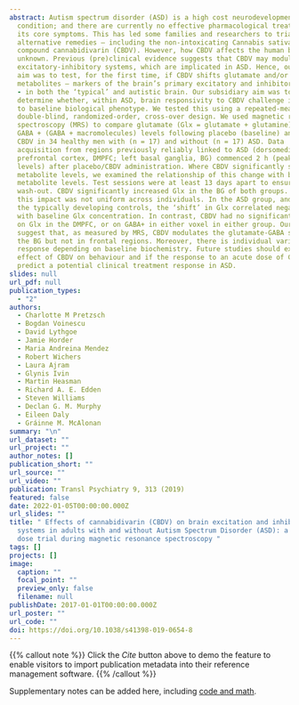 ```yaml
---
abstract: Autism spectrum disorder (ASD) is a high cost neurodevelopmental
  condition; and there are currently no effective pharmacological treatments for
  its core symptoms. This has led some families and researchers to trial
  alternative remedies – including the non-intoxicating Cannabis sativa-derived
  compound cannabidivarin (CBDV). However, how CBDV affects the human brain is
  unknown. Previous (pre)clinical evidence suggests that CBDV may modulate brain
  excitatory-inhibitory systems, which are implicated in ASD. Hence, our main
  aim was to test, for the first time, if CBDV shifts glutamate and/or GABA
  metabolites – markers of the brain’s primary excitatory and inhibitory system
  - in both the ‘typical’ and autistic brain. Our subsidiary aim was to
  determine whether, within ASD, brain responsivity to CBDV challenge is related
  to baseline biological phenotype. We tested this using a repeated-measures,
  double-blind, randomized-order, cross-over design. We used magnetic resonance
  spectroscopy (MRS) to compare glutamate (Glx = glutamate + glutamine) and
  GABA + (GABA + macromolecules) levels following placebo (baseline) and 600 mg
  CBDV in 34 healthy men with (n = 17) and without (n = 17) ASD. Data
  acquisition from regions previously reliably linked to ASD (dorsomedial
  prefrontal cortex, DMPFC; left basal ganglia, BG) commenced 2 h (peak plasma
  levels) after placebo/CBDV administration. Where CBDV significantly shifted
  metabolite levels, we examined the relationship of this change with baseline
  metabolite levels. Test sessions were at least 13 days apart to ensure CBDV
  wash-out. CBDV significantly increased Glx in the BG of both groups. However,
  this impact was not uniform across individuals. In the ASD group, and not in
  the typically developing controls, the ‘shift’ in Glx correlated negatively
  with baseline Glx concentration. In contrast, CBDV had no significant impact
  on Glx in the DMPFC, or on GABA+ in either voxel in either group. Our findings
  suggest that, as measured by MRS, CBDV modulates the glutamate-GABA system in
  the BG but not in frontal regions. Moreover, there is individual variation in
  response depending on baseline biochemistry. Future studies should examine the
  effect of CBDV on behaviour and if the response to an acute dose of CBDV could
  predict a potential clinical treatment response in ASD.
slides: null
url_pdf: null
publication_types:
  - "2"
authors:
  - Charlotte M Pretzsch
  - Bogdan Voinescu
  - David Lythgoe
  - Jamie Horder
  - Maria Andreina Mendez
  - Robert Wichers
  - Laura Ajram
  - Glynis Ivin
  - Martin Heasman
  - Richard A. E. Edden
  - Steven Williams
  - Declan G. M. Murphy
  - Eileen Daly
  - Gráinne M. McAlonan
summary: "\n"
url_dataset: ""
url_project: ""
author_notes: []
publication_short: ""
url_source: ""
url_video: ""
publication: Transl Psychiatry 9, 313 (2019)
featured: false
date: 2022-01-05T00:00:00.000Z
url_slides: ""
title: " Effects of cannabidivarin (CBDV) on brain excitation and inhibition
  systems in adults with and without Autism Spectrum Disorder (ASD): a single
  dose trial during magnetic resonance spectroscopy "
tags: []
projects: []
image:
  caption: ""
  focal_point: ""
  preview_only: false
  filename: null
publishDate: 2017-01-01T00:00:00.000Z
url_poster: ""
url_code: ""
doi: https://doi.org/10.1038/s41398-019-0654-8
---
```


{{% callout note %}}
Click the _Cite_ button above to demo the feature to enable visitors to import publication metadata into their reference management software.
{{% /callout %}}

Supplementary notes can be added here, including [code and math](https://wowchemy.com/docs/content/writing-markdown-latex/).
